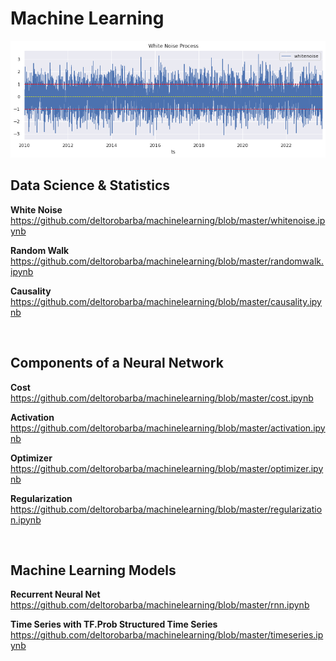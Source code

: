 # Machine Learning

<img src="https://raw.githubusercontent.com/deltorobarba/repo/master/whitenoise.png" alt="White Noise">

## Data Science & Statistics

<b>White Noise</b><br>
https://github.com/deltorobarba/machinelearning/blob/master/whitenoise.ipynb

<b>Random Walk</b><br>
https://github.com/deltorobarba/machinelearning/blob/master/randomwalk.ipynb

<b>Causality</b><br>
https://github.com/deltorobarba/machinelearning/blob/master/causality.ipynb

<br>

## Components of a Neural Network

<b>Cost</b><br>
https://github.com/deltorobarba/machinelearning/blob/master/cost.ipynb

<b>Activation</b><br>
https://github.com/deltorobarba/machinelearning/blob/master/activation.ipynb

<b>Optimizer</b><br>
https://github.com/deltorobarba/machinelearning/blob/master/optimizer.ipynb

<b>Regularization</b><br>
https://github.com/deltorobarba/machinelearning/blob/master/regularization.ipynb

<br>

## Machine Learning Models

<b>Recurrent Neural Net</b><br>
https://github.com/deltorobarba/machinelearning/blob/master/rnn.ipynb

<b>Time Series with TF.Prob Structured Time Series</b><br>
https://github.com/deltorobarba/machinelearning/blob/master/timeseries.ipynb
